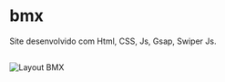 # bmx
Site desenvolvido com Html, CSS, Js, Gsap, Swiper Js.
##
##
![Layout BMX](https://github.com/tiagoandradeWeb/bmx/blob/master/Web%201920%20%E2%80%93%201.jpg)
